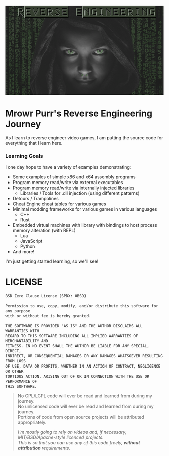 ![Reverse Engineering](Images/Logo.png)

# Mrowr Purr's Reverse Engineering Journey

As I learn to reverse engineer video games, I am putting the source code for everything that I learn here.

### Learning Goals

I one day hope to have a variety of examples demonstrating:

- Some examples of simple x86 and x64 assembly programs
- Program memory read/write via external executables
- Program memory read/write via internally injected libraries
  - Libraries / Tools for .dll injection (using different patterns)
- Detours / Trampolines
- Cheat Engine cheat tables for various games
- Minimal modding frameworks for various games in various languages
  - C++
  - Rust
- Embedded virtual machines with library with bindings to host process memory alteration (with REPL)
  - Lua
  - JavaScript
  - Python
- And more!

I'm just getting started learning, so we'll see!

# LICENSE

```
BSD Zero Clause License (SPDX: 0BSD)

Permission to use, copy, modify, and/or distribute this software for any purpose
with or without fee is hereby granted.

THE SOFTWARE IS PROVIDED "AS IS" AND THE AUTHOR DISCLAIMS ALL WARRANTIES WITH
REGARD TO THIS SOFTWARE INCLUDING ALL IMPLIED WARRANTIES OF MERCHANTABILITY AND
FITNESS. IN NO EVENT SHALL THE AUTHOR BE LIABLE FOR ANY SPECIAL, DIRECT,
INDIRECT, OR CONSEQUENTIAL DAMAGES OR ANY DAMAGES WHATSOEVER RESULTING FROM LOSS
OF USE, DATA OR PROFITS, WHETHER IN AN ACTION OF CONTRACT, NEGLIGENCE OR OTHER
TORTIOUS ACTION, ARISING OUT OF OR IN CONNECTION WITH THE USE OR PERFORMANCE OF
THIS SOFTWARE.
```

> No GPL/LGPL code will ever be read and learned from during my journey.  
> No unlicensed code will ever be read and learned from during my journey.  
> Portions of code from open source projects will be attributed appropriately.
> 
> _I'm mostly going to rely on videos and, if necessary, MIT/BSD/Apache-style licenced projects._  
> _This is so that you can use any of this code freely, **without attribution** requirements._
